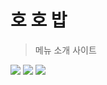 # 호 호 밥

> 메뉴 소개 사이트

<img src="https://img.shields.io/badge/html5-E34F26?style=for-the-badge&logo=html5&logoColor=white">

<img src="https://img.shields.io/badge/css3-1572B6?style=for-the-badge&logo=css3&logoColor=white">

<img src="https://img.shields.io/badge/sass-CC6699?style=for-the-badge&logo=sass&logoColor=white">
